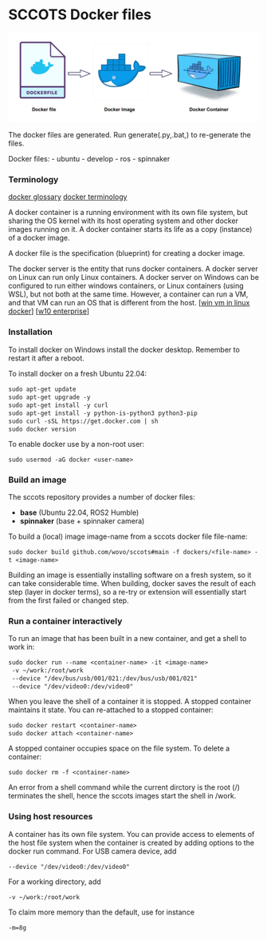 # SCCOTS Docker files

![docker](docker.png)

The docker files are generated.
Run generate(.py,.bat,) to re-generate the files.

Docker files:
    - ubuntu
    - develop
    - ros
    - spinnaker

### Terminology

[docker glossary](https://docs.docker.com/glossary/)
[docker terminology](https://docs.docker.com/contribute/style/terminology/)

A docker container is a running environment 
with its own file system, but sharing the OS kernel
with its host operating system and other docker images running on it.
A docker container starts its life as a copy (instance) 
of a docker image.

A docker file is the specification (blueprint) for creating a docker image.

The docker server is the entity that runs docker containers.
A docker server on Linux can run only Linux containers.
A docker server on Windows can be configured to run either
windows containers, or Linux containers (using WSL), but
not both at the same time. 
However, a container can run a VM, and that VM can run an OS that
is different from the host.
[[win vm in linux docker](https://medium.com/axon-technologies/installing-a-windows-virtual-machine-in-a-linux-docker-container-c78e4c3f9ba1)]
[[w10 enterprise](https://app.vagrantup.com/peru/boxes/windows-10-enterprise-x64-eval)]

### Installation

To install docker on Windows install the docker desktop.
Remember to restart it after a reboot.

To install docker on a fresh Ubuntu 22.04:

```
sudo apt-get update
sudo apt-get upgrade -y
sudo apt-get install -y curl
sudo apt-get install -y python-is-python3 python3-pip
sudo curl -sSL https://get.docker.com | sh
sudo docker version
```    
    
To enable docker use by a non-root user:

```
sudo usermod -aG docker <user-name>
```

### Build an image

The sccots repository provides a number of docker files:

- **base** (Ubuntu 22.04, ROS2 Humble)
- **spinnaker** (base + spinnaker camera)


To build a (local) image image-name from a sccots docker file file-name:

```
sudo docker build github.com/wovo/sccots#main -f dockers/<file-name> -t <image-name>
```

Building an image is essentially installing software on a fresh system,
so it can take considerable time.
When building, docker saves the result of each step
(layer in docker terms), so a re-try or extension will essentially start 
from the first failed or changed step.

### Run a container interactively

To run an image that has been built in a new container, 
and get a shell to work in:

```
sudo docker run --name <container-name> -it <image-name>
 -v ~/work:/root/work 
 --device "/dev/bus/usb/001/021:/dev/bus/usb/001/021"
 --device "/dev/video0:/dev/video0"
```

When you leave the shell of a container it is stopped.
A stopped container maintains it state.
You can re-attached to a stopped container:

```
sudo docker restart <container-name>
sudo docker attach <container-name>
```

A stopped container occupies space on the file system.
To delete a container:

```
sudo docker rm -f <container-name>
```

An error from a shell command while the current dirctory is
the root (/) terminates the shell, hence the sccots
images start the shell in /work.

### Using host resources

A container has its own file system.
You can provide access to elements of the host file system
when the container is created by adding
options to the docker run command.
For USB camera device, add 

```
--device "/dev/video0:/dev/video0"
```
For a working directory, add
 
```
-v ~/work:/root/work 
```

To claim more memory than the default, use for instance
```
-m=8g
```    
